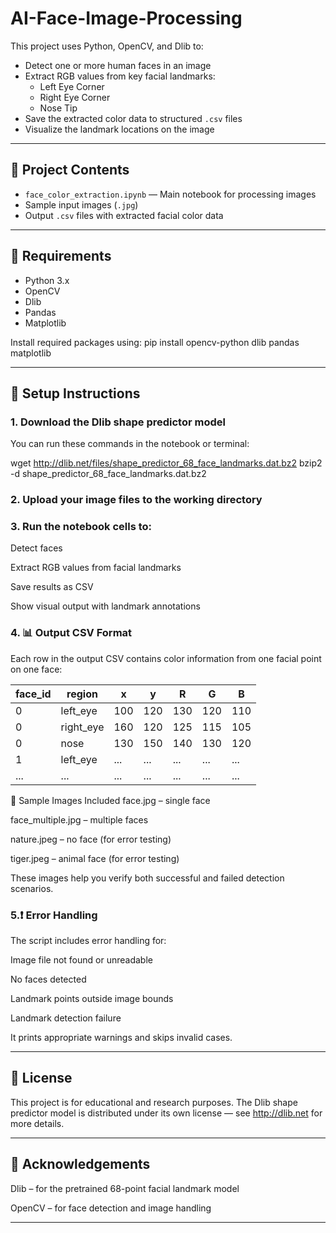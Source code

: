 # AI-Face-Image-Processing

This project uses Python, OpenCV, and Dlib to:

- Detect one or more human faces in an image
- Extract RGB values from key facial landmarks:
  - Left Eye Corner
  - Right Eye Corner
  - Nose Tip
- Save the extracted color data to structured `.csv` files
- Visualize the landmark locations on the image

---

## 📂 Project Contents

- `face_color_extraction.ipynb` — Main notebook for processing images
- Sample input images (`.jpg`)
- Output `.csv` files with extracted facial color data

---

## 🧰 Requirements

- Python 3.x
- OpenCV
- Dlib
- Pandas
- Matplotlib

Install required packages using:
pip install opencv-python dlib pandas matplotlib

---

## 📌 Setup Instructions
### 1. Download the Dlib shape predictor model
You can run these commands in the notebook or terminal:

wget http://dlib.net/files/shape_predictor_68_face_landmarks.dat.bz2
bzip2 -d shape_predictor_68_face_landmarks.dat.bz2

### 2. Upload your image files to the working directory

### 3. Run the notebook cells to:
  
  Detect faces
  
  Extract RGB values from facial landmarks
  
  Save results as CSV
  
  Show visual output with landmark annotations

### 4. 📊 Output CSV Format
Each row in the output CSV contains color information from one facial point on one face:

| face_id | region     | x   | y   | R   | G   | B   |
|---------|------------|-----|-----|-----|-----|-----|
| 0       | left_eye   | 100 | 120 | 130 | 120 | 110 |
| 0       | right_eye  | 160 | 120 | 125 | 115 | 105 |
| 0       | nose       | 130 | 150 | 140 | 130 | 120 |
| 1       | left_eye   | ... | ... | ... | ... | ... |
| ...     | ...        | ... | ... | ... | ... | ... |

🧪 Sample Images Included
face.jpg – single face

face_multiple.jpg – multiple faces

nature.jpeg – no face (for error testing)

tiger.jpeg – animal face (for error testing)

These images help you verify both successful and failed detection scenarios.

### 5.❗ Error Handling
The script includes error handling for:

Image file not found or unreadable

No faces detected

Landmark points outside image bounds

Landmark detection failure

It prints appropriate warnings and skips invalid cases.

---

## 📄 License
This project is for educational and research purposes.
The Dlib shape predictor model is distributed under its own license — see http://dlib.net for more details.

---

## 🤝 Acknowledgements
Dlib – for the pretrained 68-point facial landmark model

OpenCV – for face detection and image handling

---
